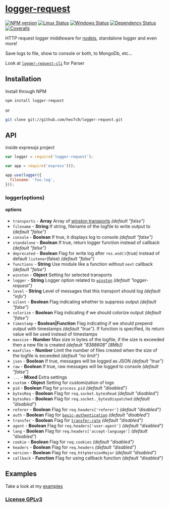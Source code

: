 # [logger-request](http://supergiovane.tk/#/logger-request)

[![NPM version](https://img.shields.io/npm/v/logger-request.svg)](https://www.npmjs.com/package/logger-request)
[![Linux Status](https://img.shields.io/travis/hex7c0/logger-request.svg?label=linux)](https://travis-ci.org/hex7c0/logger-request)
[![Windows Status](https://img.shields.io/appveyor/ci/hex7c0/logger-request.svg?label=windows)](https://ci.appveyor.com/project/hex7c0/logger-request)
[![Dependency Status](https://img.shields.io/david/hex7c0/logger-request.svg)](https://david-dm.org/hex7c0/logger-request)
[![Coveralls](https://img.shields.io/coveralls/hex7c0/logger-request.svg)](https://coveralls.io/r/hex7c0/logger-request)

HTTP request logger middleware for [nodejs](http://nodejs.org/), standalone logger and even more!

Save logs to file, show to console or both, to MongoDb, etc...

Look at [`logger-request-cli`](https://github.com/hex7c0/logger-request-cli) for Parser

## Installation

Install through NPM

```bash
npm install logger-request
```
or
```bash
git clone git://github.com/hex7c0/logger-request.git
```

## API

inside expressjs project
```js
var logger = require('logger-request');

var app = require('express')();

app.use(logger({
  filename: 'foo.log',
}));
```

### logger(options)

#### options

 - `transports` - **Array** Array of [winston transports](https://github.com/winstonjs/winston/blob/master/docs/transports.md) *(default "false")* 
 - `filename` - **String** If string, filename of the logfile to write output to *(default "false")*
 - `console` - **Boolean** If true, it displays log to console *(default "false")*
 - `standalone` - **Boolean** If true, return logger function instead of callback *(default "false")*
 - `deprecated` - **Boolean** Flag for write log after `res.end()`(true) instead of default `listener`(false) *(default "false")*
 - `functions` - **String** Use module like a function without `next` callback *(default "false")*
 - `winston` - **Object** Setting for selected transports
  - `logger` - **String** Logger option related to [`winston`](https://github.com/flatiron/winston#working-with-multiple-loggers-in-winston) *(default "logger-request")*
  - `level` - **String** Level of messages that this transport should log *(default "info")*
  - `silent` - **Boolean** Flag indicating whether to suppress output *(default "false")*
  - `colorize` - **Boolean** Flag indicating if we should colorize output *(default "false")*
  - `timestamp` - **Boolean|Function** Flag indicating if we should prepend output with timestamps *(default "true")*. If function is specified, its return value will be used instead of timestamps
  - `maxsize` - **Number** Max size in bytes of the logfile, if the size is exceeded then a new file is created *(default "8388608" [8Mb])*
  - `maxFiles` - **Number** Limit the number of files created when the size of the logfile is exceeded *(default "no limit")*
  - `json` - **Boolean** If true, messages will be logged as JSON *(default "true")*
  - `raw` - **Boolean** If true, raw messages will be logged to console *(default "false")*
  - `...` - **Mixed** Extra settings
 - `custom` - **Object** Setting for customization of logs
  - `pid` - **Boolean** Flag for `process.pid` *(default "disabled")*
  - `bytesReq` - **Boolean** Flag for `req.socket.bytesRead` *(default "disabled")*
  - `bytesRes` - **Boolean** Flag for `req.socket._bytesDispatched` *(default "disabled")*
  - `referer` - **Boolean** Flag for `req.headers['referer']` *(default "disabled")*
  - `auth` - **Boolean** Flag for [`basic-authentication`](https://github.com/hex7c0/basic-authentication) *(default "disabled")*
  - `transfer` - **Boolean** Flag for [`transfer-rate`](https://github.com/hex7c0/transfer-rate) *(default "disabled")*
  - `agent` - **Boolean** Flag for `req.headers['user-agent']` *(default "disabled")*
  - `lang` - **Boolean** Flag for `req.headers['accept-language']` *(default "disabled")*
  - `cookie` - **Boolean** Flag for `req.cookies` *(default "disabled")*
  - `headers` - **Boolean** Flag for `req.headers` *(default "disabled")*
  - `version` - **Boolean** Flag for `req.httpVersionMajor` *(default "disabled")*
  - `callback` - **Function** Flag for using callback function *(default "disabled")*

## Examples

Take a look at my [examples](examples)

### [License GPLv3](LICENSE)
